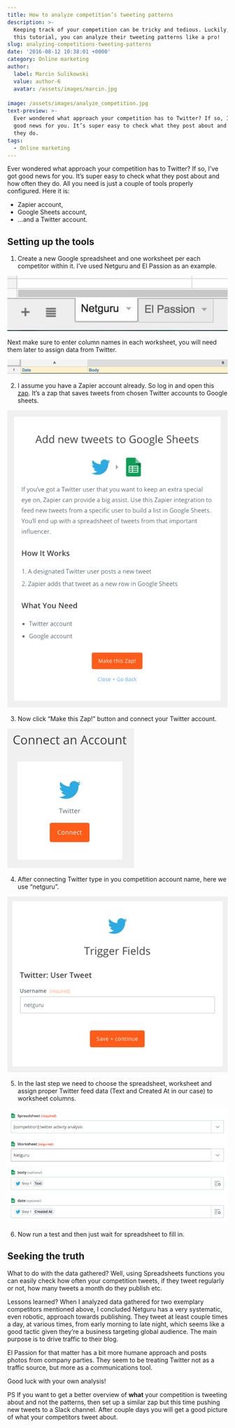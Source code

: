 ```yaml
---
title: How to analyze competition’s tweeting patterns
description: >-
  Keeping track of your competition can be tricky and tedious. Luckily, with
  this tutorial, you can analyze their tweeting patterns like a pro!
slug: analyzing-competitions-tweeting-patterns
date: '2016-08-12 10:38:01 +0000'
category: Online marketing
author:
  label: Marcin Sulikowski
  value: author-6
  avatar: /assets/images/marcin.jpg

image: /assets/images/analyze_competition.jpg
text-preview: >-
  Ever wondered what approach your competition has to Twitter? If so, I’ve got
  good news for you. It’s super easy to check what they post about and how often
  they do.
tags:
  - Online marketing
---
```



Ever wondered what approach your competition has to Twitter? If so, I’ve got good news for you. It’s super easy to check what they post about and how often they do. All you need is just a couple of tools properly configured. Here it is:
* Zapier account,
* Google Sheets account,
* …and a Twitter account.


## Setting up the tools

1. Create a new Google spreadsheet and one worksheet per each competitor within it. I’ve used Netguru and El Passion as an example.

  ![analyze_competition_01](/assets/images/analyze_competition_01.png "analyze_competition_01")

  Next make sure to enter column names in each worksheet, you will need them later to assign data from Twitter.

  ![analyze_competition_02](/assets/images/analyze_competition_02.png "analyze_competition_02")

2. I assume you have a Zapier account already. So log in and open this [zap](https://zapier.com/app/min/1353/start). It’s a zap that saves tweets from chosen Twitter accounts to Google sheets.

  ![analyze_competition_03](/assets/images/analyze_competition_03.png "analyze_competition_03")

3. Now click “Make this Zap!” button and connect your Twitter account.

  ![analyze_competition_04](/assets/images/analyze_competition_04.png "analyze_competition_04")

4. After connecting Twitter type in you competition account name, here we use “netguru”.

  ![analyze_competition_05](/assets/images/analyze_competition_05.png "analyze_competition_05")

5. In the last step we need to choose the spreadsheet, worksheet and assign proper Twitter feed data (Text and Created At in our case) to worksheet columns.

  ![analyze_competition_06](/assets/images/analyze_competition_06.png "analyze_competition_06")

6. Now run a test and then just wait for spreadsheet to fill in.

## Seeking the truth

What to do with the data gathered? Well, using Spreadsheets functions you can easily check how often your competition tweets, if they tweet regularly or not, how many tweets a month do they publish etc.

Lessons learned? When I analyzed data gathered for two exemplary competitors mentioned above, I concluded Netguru has a very systematic, even robotic,  approach towards publishing. They tweet at least couple times a day, at various times, from early morning to late night, which seems like a good tactic given they’re a business targeting global audience. The main purpose is to drive traffic to their blog.

El Passion for that matter has a bit more humane approach and posts photos from company parties. They seem to be treating Twitter not as a traffic source, but more as a communications tool.

Good luck with your own analysis!


PS If you want to get a better overview of **what** your competition is tweeting about and not the patterns, then set up a similar zap but this time pushing new tweets to a Slack channel. After couple days you will get a good picture of what your competitors tweet about.
